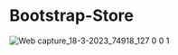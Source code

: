 # Bootstrap-Store
![Web capture_18-3-2023_74918_127 0 0 1](https://user-images.githubusercontent.com/93695009/226113363-606f65ae-239e-45c3-84d3-e0c93013bd8f.jpeg)
